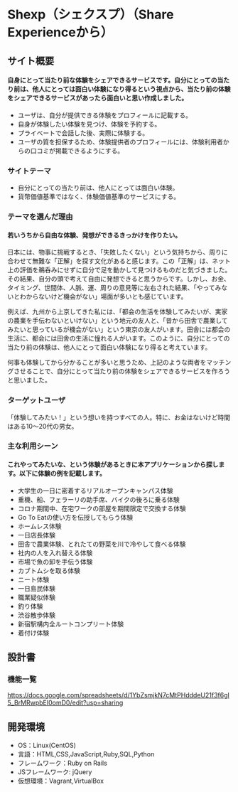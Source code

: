 # Shexp（シェクスプ）（Share Experienceから）

## サイト概要
#### 自身にとって当たり前な体験をシェアできるサービスです。自分にとっての当たり前は、他人にとっては面白い体験になり得るという視点から、当たり前の体験をシェアできるサービスがあったら面白いと思い作成しました。
- ユーザは、自分が提供できる体験をプロフィールに記載する。
- 自身が体験したい体験を見つけ、体験を予約する。
- プライベートで会話した後、実際に体験する。
- ユーザの質を担保するため、体験提供者のプロフィールには、体験利用者からの口コミが掲載できるようにする。

### サイトテーマ
- 自分にとっての当たり前は、他人にとっては面白い体験。
- 貨幣価値基準ではなく、体験価値基準のサービスにする。

### テーマを選んだ理由
#### 若いうちから自由な体験、発想ができるきっかけを作りたい。
日本には、物事に挑戦するとき、「失敗したくない」という気持ちから、周りに合わせて無難な「正解」を探す文化があると感じます。この「正解」は、ネット上の評価を鵜呑みにせずに自分で足を動かして見つけるものだと気づきました。その結果、自分の頭で考えて自由に発想できると思うからです。しかし、お金、タイミング、世間体、人脈、運、周りの意見等に左右された結果、「やってみないとわからないけど機会がない」場面が多いとも感じています。

例えば、九州から上京してきた私には、「都会の生活を体験してみたいが、実家の農業を手伝わないといけない」という地元の友人と、「昔から田舎で農業してみたいと思っているが機会がない」という東京の友人がいます。田舎には都会の生活に、都会には田舎の生活に憧れる人がいます。このように、自分にとっての当たり前の体験は、他人にとって面白い体験になり得ると考えています。

何事も体験してから分かることが多いと思うため、上記のような両者をマッチングさせることで、自分にとって当たり前の体験をシェアできるサービスを作ろうと思いました。

### ターゲットユーザ
「体験してみたい！」という想いを持つすべての人。特に、お金はないけど時間はある10～20代の男女。

### 主な利用シーン
#### これやってみたいな、という体験があるときに本アプリケーションから探します。以下に体験の例を記載します。
- 大学生の一日に密着するリアルオープンキャンパス体験
- 重機、船、フェラーリの助手席、バイクの後ろに乗る体験
- コロナ期間中、在宅ワークの部屋を期間限定で交換する体験
- Go To Eatの使い方を伝授してもらう体験
- ホームレス体験
- 一日店長体験
- 田舎で農業体験、とれたての野菜を川で冷やして食べる体験
- 社内の人を入れ替える体験
- 市場で魚の卸を手伝う体験
- カブトムシを取る体験
- ニート体験
- 一日島民体験
- 職業疑似体験
- 釣り体験
- 渋谷散歩体験
- 新宿駅構内全ルートコンプリート体験
- 着付け体験

## 設計書

### 機能一覧
https://docs.google.com/spreadsheets/d/1YbZsmjkN7cMtPHdddeU21f3f6gl5_BrMRwpbEI0omD0/edit?usp=sharing

## 開発環境
- OS：Linux(CentOS)
- 言語：HTML,CSS,JavaScript,Ruby,SQL,Python
- フレームワーク：Ruby on Rails
- JSフレームワーク: jQuery
- 仮想環境：Vagrant,VirtualBox
